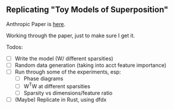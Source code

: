 ## Replicating "Toy Models of Superposition"

Anthropic Paper is [here](https://transformer-circuits.pub/2022/toy_model/index.html).

Working through the paper, just to make sure I get it.

Todos:
- [ ] Write the model (W/ different sparsities)
- [ ] Random data generation (taking into acct feature importance)
- [ ] Run through some of the experiments, esp:
  - [ ] Phase diagrams
  - [ ] W<sup>T</sup>W at different sparsities
  - [ ] Sparsity vs dimensions/feature ratio
- [ ] (Maybe) Replicate in Rust, using dfdx